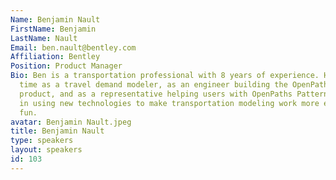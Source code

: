 ```yaml
---
Name: Benjamin Nault
FirstName: Benjamin
LastName: Nault
Email: ben.nault@bentley.com
Affiliation: Bentley
Position: Product Manager
Bio: Ben is a transportation professional with 8 years of experience. He has spent
  time as a travel demand modeler, as an engineer building the OpenPaths Patterns
  product, and as a representative helping users with OpenPaths Patterns. He's interested
  in using new technologies to make transportation modeling work more efficient and
  fun.
avatar: Benjamin Nault.jpeg
title: Benjamin Nault
type: speakers
layout: speakers
id: 103
---
```

